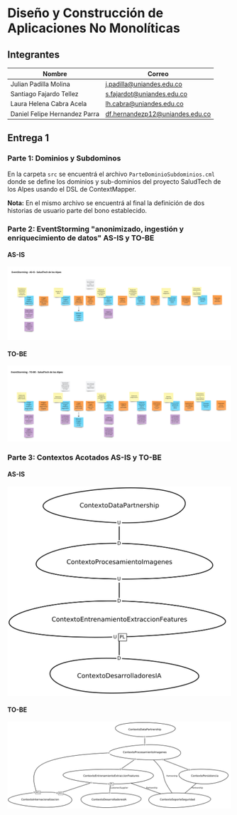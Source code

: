 # Diseño y Construcción de Aplicaciones No Monolíticas

## Integrantes

|Nombre                        |Correo                           |
|------------------------------|---------------------------------|
|Julian Padilla Molina         |j.padilla@uniandes.edu.co        |
|Santiago Fajardo Tellez       |s.fajardot@uniandes.edu.co       |
|Laura Helena Cabra Acela      |lh.cabra@uniandes.edu.co         |
|Daniel Felipe Hernandez Parra |df.hernandezp12@uniandes.edu.co  |

## Entrega 1

### Parte 1: Dominios y Subdominos

En la carpeta <code>src</code> se encuentrá el archivo <code>ParteDominioSubdominios.cml</code> donde se define los dominios y sub-dominios del proyecto SaludTech de los Alpes usando el DSL de ContextMapper.

**Nota:** En el mismo archivo se encuentrá al final la definición de dos historias de usuario parte del bono establecido.

### Parte 2: EventStorming "anonimizado, ingestión y enriquecimiento de datos" AS-IS y TO-BE

#### AS-IS

![EventStorming - AS-IS](event-storming/EventStorming%20-%20AS-IS%20-%20SaludTech.jpg)

#### TO-BE

![EventStorming - TO-BE](event-storming/EventStorming%20-%20TO-BE%20-%20SaludTech.jpg)

### Parte 3: Contextos Acotados AS-IS y TO-BE

#### AS-IS

![ContextoAcotado - AS-IS](src-gen/AS-IS%20-%20ContextMap.png)

#### TO-BE

![ContextoAcotado - TO-BE](src-gen/TO-BE%20-%20ContextMap.png)
